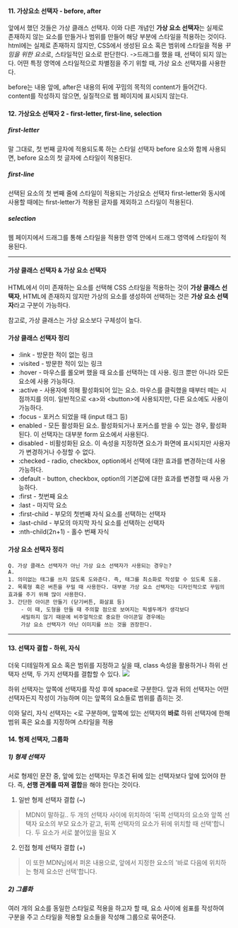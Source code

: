 #### 11. 가상요소 선택자 - before, after
앞에서 했던 것들은 가상 클래스 선택자. 이와 다른 개념인 **가상 요소 선택자**는 실제로 존재하지 않는 요소를 만들거나 범위를 만들어 해당 부분에 스타일을 적용하는 것이다.
html에는 실제로 존재하지 않지만, CSS에서 생성된 요소 혹은 범위에 스타일을 적용
*꾸밈을 위한 요소*로, 스타일적인 요소로 판단한다.
  ->드래그를 했을 때, 선택이 되지 않는다.
어떤 특정 영역에 스타일적으로 차별점을 주기 위할 때, 가상 요소 선택자를 사용한다.

before는 내용 앞에, after은 내용의 뒤에 꾸밈의 목적의 content가 들어간다.
content를 작성하지 않으면, 실질적으로 웹 페이지에 표시되지 않는다.

#### 12. 가상요소 선택자 2 - first-letter, first-line, selection

##### first-letter
말 그대로, 첫 번째 글자에 적용되도록 하는 스타일 선택자
before 요소와 함께 사용되면, before 요소의 첫 글자에 스타일이 적용된다. 

##### first-line
선택된 요소의 첫 번째 줄에 스타일이 적용되는 가상요소 선택자
first-letter와 동시에 사용할 때에는 first-letter가 적용된 글자를 제외하고 스타일이 적용된다.

##### selection
웹 페이지에서 드래그를 통해 스타일을 적용한 영역 안에서 드래그 영역에 스타일이 적용된다.

---

#### 가상 클래스 선택자 & 가상 요소 선택자
HTML에서 이미 존재하는 요소를 선택해 CSS 스타일을 적용하는 것이 **가상 클래스 선택자**,
HTML에 존재하지 않지만 가상의 요소를 생성하여 선택하는 것은 **가상 요소 선택자**라고 구분이 가능하다.

참고로, 가상 클래스는 가상 요소보다 구체성이 높다.

#### 가상 클래스 선택자 정리
- :link - 방문한 적이 없는 링크
- :visited - 방문한 적이 있는 링크
- :hover - 마우스를 롤오버 했을 때 요소를 선택하는 데 사용. 링크 뿐만 아니라 모든 요소에 사용 가능하다.
- :active - 사용자에 의해 활성화되어 있는 요소. 마우스를 클릭했을 때부터 떼는 시점까지를 의미. 일반적으로 &lt;a&gt;와 &lt;button&gt;에 사용되지만, 다른 요소에도 사용이 가능하다.
- :focus - 포커스 되었을 때 (input 태그 등)
- enabled - 모든 활성화된 요소. 활성화되거나 포커스를 받을 수 있는 경우, 활성화된다. 이 선택자는 대부분 form 요소에서 사용된다.
- disabled - 비활성화된 요소. 이 속성을 지정하면 요소가 화면에 표시되지만 사용자가 변경하거나 수정할 수 없다.
- :checked - radio, checkbox, option에서 선택에 대한 효과를 변경하는데 사용 가능하다.
- :default - button, checkbox, option의 기본값에 대한 효과를 변경할 때 사용 가능하다.
- :first - 첫번째 요소
- :last - 마지막 요소
- :first-child - 부모의 첫번째 자식 요소를 선택하는 선택자
- :last-child - 부모의 마지막 자식 요소를 선택하는 선택자
- :nth-child(2n+1) - 홀수 번째 자식


#### 가상 요소 선택자 정리

```
Q. 가상 클래스 선택자가 아닌 가상 요소 선택자가 사용되는 경우는?
A.
1. 의미없는 태그를 쓰지 않도록 도와준다. 즉, 태그를 최소화로 작성할 수 있도록 도움.
2. 목록형 혹은 버튼을 꾸밀 때 사용한다. 대부분 가상 요소 선택자는 디자인적으로 꾸밈의 효과를 주기 위해 많이 사용한다.
3. 간단한 아이콘 만들기 (닫기버튼, 화살표 등) 
    - 이 때, 도형을 만들 때 주의할 점으로 보여지는 픽셀두께가 생각보다 
    세밀하지 않기 때문에 비주얼적으로 중요한 아이콘일 경우에는 
    가상 요소 선택자가 아닌 이미지를 쓰는 것을 권장한다.
```
---

#### 13. 선택자 결합 - 하위, 자식
더욱 디테일하게 요소 혹은 범위를 지정하고 싶을 때, class 속성을 활용하거나 하위 선택자 선택, 두 가지 선택자를 결합할 수 있다.
<img src="https://t1.daumcdn.net/cfile/tistory/24581145578CBB7C15">

하위 선택자는 앞쪽에 선택자를 작성 후에 space로 구분한다.
앞과 뒤의 선택자는 어떤 선택자든지 작성이 가능하며 이는 앞쪽의 요소들로 범위를 좁히는 것.

이와 달리, 자식 선택자는 &lt;로 구분하며, 앞쪽에 있는 선택자의 **바로** 하위 선택자에 한해 범위 혹은 요소를 지정하며 스타일을 적용

#### 14. 형제 선택자, 그룹화
##### 1) 형제 선택자
서로 형제인 문잔 중, 앞에 있는 선택자는 무조건 뒤에 있는 선택자보다 앞에 있어야 한다. 즉, **선행 관계를 따져 결합**을 해야 한다는 것이다.
  1. 일반 형제 선택자 결합 (~)
  >MDN이 말하길..
  두 개의 선택자 사이에 위치하여 '뒤쪽 선택자의 요소와 앞쪽 선택자 요소의 부모 요소가 같고, 뒤쪽 선택자의 요소가 뒤에 위치할 때 선택'합니다. 두 요소가 서로 붙어있을 필요 X
  2. 인접 형제 선택자 결합 (+)
  >이 또한 MDN님에서 퍼온 내용으로, 앞에서 지정한 요소의 '바로 다음에 위치하는 형제 요소만 선택'합니다.

##### 2) 그룹화
여러 개의 요소를 동일한 스타일로 적용을 하고자 할 때, 요소 사이에 쉼표를 작성하여 구분을 주고 스타일을 적용할 요소들을 작성해 그룹으로 묶어준다.
